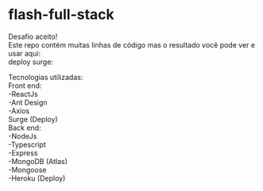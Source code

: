 # flash-full-stack

Desafio aceito!  
Este repo contém muitas linhas de código mas o resultado você pode ver e usar aqui:  
deploy surge:  
  
Tecnologias utilizadas:  
Front end:  
-ReactJs  
-Ant Design  
-Axios  
Surge (Deploy)  
Back end:  
-NodeJs  
-Typescript  
-Express  
-MongoDB (Atlas)  
-Mongoose  
-Heroku (Deploy)  
